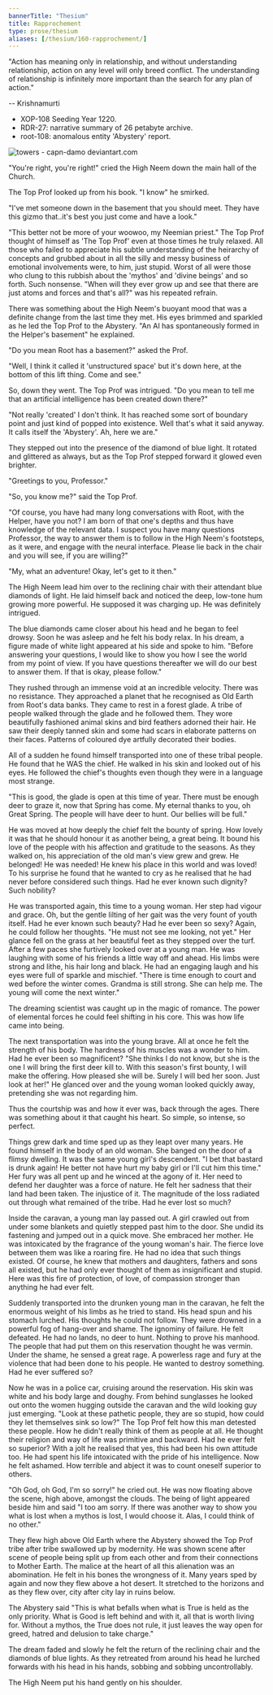 ```yaml
---
bannerTitle: "Thesium" 
title: Rapprochement
type: prose/thesium
aliases: [/thesium/160-rapprochement/]
---
```


<div class="quote">
"Action has meaning only in relationship, and without understanding
relationship, action on any level will only breed conflict. The
understanding of relationship is infinitely more important than the
search for any plan of action."

-- Krishnamurti 
</div>

<div class="data">

- XOP-108 Seeding Year 1220.
- RDR-27: narrative summary of 26 petabyte archive.  
- root-108: anomalous entity 'Abystery' report. 

</div>

![towers - capn-damo deviantart.com](/images/thesium/towers.jpg) 

"You're right, you're right!" cried the High Neem down the main hall of the
Church.

The Top Prof looked up from his book. "I know" he smirked. 

"I've met someone down in the basement that you should meet. They have this
gizmo that..it's best you just come and have a look."

"This better not be more of your woowoo, my Neemian priest." The Top Prof
thought of himself as 'The Top Prof' even at those times he truly relaxed. All
those who failed to appreciate his subtle understanding of the heirarchy of
concepts and grubbed about in all the silly and messy business of emotional
involvements were, to him, just stupid. Worst of all were those who clung to
this rubbish about the 'mythos' and 'divine beings' and so forth. Such
nonsense. "When will they ever grow up and see that there are just atoms and
forces and that's all?" was his repeated refrain.

There was something about the High Neem's buoyant mood that was a definite
change from the last time they met. His eyes brimmed and sparkled as he led
the Top Prof to the Abystery. "An AI has spontaneously formed in the Helper's
basement" he explained.

"Do you mean Root has a basement?" asked the Prof.

"Well, I think it called it 'unstructured space' but it's down here, at the
bottom of this lift thing. Come and see."

So, down they went. The Top Prof was intrigued. "Do you mean to tell me that an
artificial intelligence has been created down there?"

"Not really 'created' I don't think. It has reached some sort of boundary point
and just kind of popped into existence. Well that's what it said anyway. It
calls itself the 'Abystery'. Ah, here we are."

They stepped out into the presence of the diamond of blue light. It rotated and
glittered as always, but as the Top Prof stepped forward it glowed even
brighter.

"Greetings to you, Professor."

"So, you know me?" said the Top Prof.

"Of course, you have had many long conversations with Root, with the Helper,
have you not? I am born of that one's depths and thus have knowledge of the
relevant data. I suspect you have many questions Professor, the way to answer
them is to follow in the High Neem's footsteps, as it were, and engage with the
neural interface. Please lie back in the chair and you will see, if you are
willing?"

"My, what an adventure! Okay, let's get to it then."

The High Neem lead him over to the reclining chair with their attendant blue
diamonds of light. He laid himself back and noticed the deep, low-tone hum growing
more powerful. He supposed it was charging up. He was definitely intrigued.  

The blue diamonds came closer about his head and he began to feel drowsy. Soon
he was asleep and he felt his body relax. In his dream, a figure made of white
light appeared at his side and spoke to him. "Before answering your questions,
I would like to show you how I see the world from my point of view. If you have
questions thereafter we will do our best to answer them. If that is okay,
please follow."

They rushed through an immense void at an incredible velocity. There was no
resistance. They approached a planet that he recognised as Old Earth from
Root's data banks. They came to rest in a forest glade. A tribe of people
walked through the glade and he followed them. They wore beautifully fashioned
animal skins and bird feathers adorned their hair. He saw their deeply tanned
skin and some had scars in elaborate patterns on their faces. Patterns of
coloured dye artfully decorated their bodies.

All of a sudden he found himself transported into one of these tribal people.
He found that he WAS the chief. He walked in his skin and looked out of his
eyes. He followed the chief's thoughts even though they were in a language most
strange.

"This is good, the glade is open at this time of year. There must be enough
deer to graze it, now that Spring has come. My eternal thanks to you, oh Great
Spring. The people will have deer to hunt. Our bellies will be full."

He was moved at how deeply the chief felt the bounty of spring. How lovely it
was that he should honour it as another being, a great being. It bound his love
of the people with his affection and gratitude to the seasons. As they walked
on, his appreciation of the old man's view grew and grew. He belonged! He was
needed! He knew his place in this world and was loved! To his surprise he found
that he  wanted to cry as he realised that he had never before considered such
things. Had he ever known such dignity? Such nobility?

He was transported again, this time to a young woman. Her step had vigour and
grace. Oh, but the gentle lilting of her gait was the very fount of youth
itself. Had he ever known such beauty? Had he ever been so sexy? Again, he
could follow her thoughts. "He must not see me looking, not yet." Her glance
fell on the grass at her beautiful feet as they stepped over the turf. After a
few paces she furtively looked over at a young man. He was laughing with some
of his friends a little way off and ahead. His limbs were strong and lithe, his
hair long and black. He had an engaging laugh and his eyes were full of sparkle
and mischief. "There is time enough to court and wed before the winter comes.
Grandma is still strong. She can help me. The young will come the next winter." 

The dreaming scientist was caught up in the magic of romance. The power of
elemental forces he could feel shifting in his core. This was how life came
into being.

The next transportation was into the young brave. All at once he felt the
strength of his body. The hardness of his muscles was a wonder to him. Had he
ever been so magnificent? "She thinks I do not know, but she is the one I will
bring the first deer kill to. With this season's first bounty, I will make the
offering. How pleased she will be. Surely I will bed her soon. Just look at
her!" He glanced over and the young woman looked quickly away, pretending she
was not regarding him.

Thus the courtship was and how it ever was, back through the ages. There was
something about it that caught his heart. So simple, so intense, so perfect.

Things grew dark and time sped up as they leapt over many years. He found
himself in the body of an old woman. She banged on the door of a flimsy
dwelling. It was the same young girl's descendent. "I bet that bastard is
drunk again! He better not have hurt my baby girl or I'll cut him this time."
Her fury was all pent up and he winced at the agony of it. Her need to defend
her daughter was a force of nature. He felt her sadness that their land had
been taken. The injustice of it. The magnitude of the loss radiated out through
what remained of the tribe. Had he ever lost so much?

Inside the caravan, a young man lay passed out. A girl crawled out from under
some blankets and quietly stepped past him to the door. She undid its fastening
and jumped out in a quick move. She embraced her mother. He was intoxicated by
the fragrance of the young woman's hair. The fierce love between them was like
a roaring fire. He had no idea that such things existed. Of course, he knew
that mothers and daughters, fathers and sons all existed, but he had only ever
thought of them as insignificant and stupid. Here was this fire of protection,
of love, of compassion stronger than anything he had ever felt.

Suddenly transported into the drunken young man in the caravan, he felt the
enormous weight of his limbs as he tried to stand. His head spun and his
stomach lurched. His thoughts he could not follow. They were drowned in a
powerful fog of hang-over and shame. The ignominy of failure. He felt defeated.
He had no lands, no deer to hunt. Nothing to prove his manhood. The people that
had put them on this reservation thought he was vermin. Under the shame, he
sensed a great rage. A powerless rage and fury at the violence that had been
done to his people. He wanted to destroy something. Had he ever suffered so?

Now he was in a police car, cruising around the reservation. His skin was white
and his body large and doughy. From behind sunglasses he looked out onto the
women hugging outside the caravan and the wild looking guy just emerging. "Look
at these pathetic people, they are so stupid, how could they let themselves
sink so low?" The Top Prof felt how this man detested these people. How he
didn't really think of them as people at all. He thought their religion and way
of life was primitive and backward. Had he ever felt so superior? With a jolt
he realised that yes, this had been his own attitude too. He had spent his life
intoxicated with the pride of his intelligence. Now he felt ashamed. How
terrible and abject it was to count oneself superior to others.

"Oh God, oh God, I'm so sorry!" he cried out. He was now floating above the
scene, high above, amongst the clouds. The being of light appeared beside him
and said "I too am sorry. If there was another way to show you what is lost
when a mythos is lost, I would choose it. Alas, I could think of no other."

They flew high above Old Earth where the Abystery showed the Top Prof tribe
after tribe swallowed up by modernity. He was shown scene after scene of 
people being split up from each other and from their connections to Mother
Earth. The malice at the heart of all this alienation was an abomination. He
felt in his bones the wrongness of it. Many years sped by again and now they
flew above a hot desert. It stretched to the horizons and as they flew over,
city after city lay in ruins below.

The Abystery said "This is what befalls when what is True is held as the only
priority. What is Good is left behind and with it, all that is worth living
for. Without a mythos, the True does not rule, it just leaves the way open for
greed, hatred and delusion to take charge."

The dream faded and slowly he felt the return of the reclining chair and the
diamonds of blue lights. As they retreated from around his head he lurched
forwards with his head in his hands, sobbing and sobbing uncontrollably.

The High Neem put his hand gently on his shoulder.
